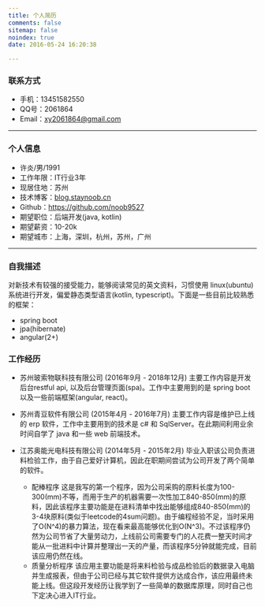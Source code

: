 ```yaml
---
title: 个人简历
comments: false
sitemap: false
noindex: true
date: 2016-05-24 16:20:38

---
```

### 联系方式
- 手机：13451582550
- QQ号：2061864
- Email：xy2061864@gmail.com
---
### 个人信息
 - 许炎/男/1991
 - 工作年限：IT行业3年
 - 现居住地：苏州
 - 技术博客：[blog.staynoob.cn](blog.staynoob.cn)
 - Github：https://github.com/noob9527
 - 期望职位：后端开发(java, kotlin)
 - 期望薪资：10-20k
 - 期望城市：上海，深圳，杭州，苏州，广州
---
### 自我描述
对新技术有较强的接受能力，能够阅读常见的英文资料，习惯使用 linux(ubuntu) 系统进行开发，偏爱静态类型语言(kotlin, typescript)。下面是一些目前比较熟悉的框架：
- spring boot
- jpa(hibernate)
- angular(2+)

### 工作经历
- 苏州玻索物联科技有限公司 (2016年9月 - 2018年12月)
    主要工作内容是开发后台restful api, 以及后台管理页面(spa)。工作中主要用到的是 spring boot 以及一些前端框架(angular, react)。

- 苏州青豆软件有限公司 (2015年4月 - 2016年7月)
    主要工作内容是维护已上线的 erp 软件，工作中主要用到的技术是 c# 和 SqlServer。在此期间利用业余时间自学了 java 和一些 web 前端技术。

- 江苏奥能光电科技有限公司 (2014年5月 - 2015年2月)
    毕业入职该公司负责进料检验工作，由于自己爱好计算机，因此在职期间尝试为公司开发了两个简单的软件。
    - 配棒程序
    	这是我写的第一个程序，因为公司采购的原料长度为100-300(mm)不等，而用于生产的机器需要一次性加工840-850(mm)的原料，因此该程序主要功能是在进料清单中找出能够组成840-850(mm)的3-4块原料(类似于leetcode的4sum问题)。由于编程经验不足，当时采用了O(N^4)的暴力算法，现在看来最高能够优化到O(N^3)。不过该程序仍然为公司节省了大量劳动力，上线前公司需要专门的人花费一整天时间才能从一批进料中计算并整理出一天的产量，而该程序5分钟就能完成，目前该应用仍然在线。
    - 质量分析程序
    	该应用主要功能是将来料检验与成品检验后的数据录入电脑并生成报表，但由于公司已经与其它软件提供方达成合作，该应用最终未能上线。但这段开发经历让我学到了一些简单的数据库原理，同时自己也下定决心进入IT行业。

